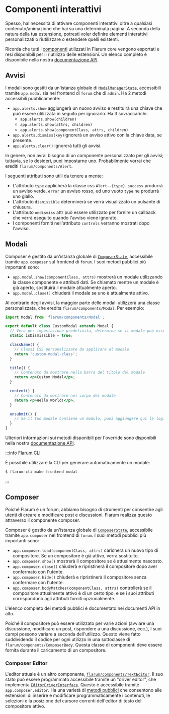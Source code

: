 # Componenti interattivi

Spesso, hai necessità di attivare componenti interattivi oltre a qualsiasi contenuto/animazione che hai su una determinata pagina. A seconda della natura della tua estensione, potresti voler definire elementi interattivi personalizzati o riutilizzare o estendere quelli esistenti.

Ricorda che tutti i [componenti](frontend.md#components) utilizzati in Flarum core vengono esportati e resi disponibili per il riutilizzo delle estensioni. Un elenco completo è disponibile nella nostra [documentazione API](https://api.docs.flarum.org/js/master/identifiers.html).

## Avvisi

I modali sono gestiti da un'istanza globale di [`ModalManagerState`](https://api.docs.flarum.org/js/master/class/src/common/states/modalmanagerstate.js~modalmanagerstate), accessibili tramite `app.modal` sia nel frontend di `forum` che di `admin`. Ha 2 metodi accessibili pubblicamente:

- `app.alerts.show` aggiungerà un nuovo avviso e restituirà una chiave che può essere utilizzata in seguito per ignorarlo. Ha 3 sovraccarichi:
  - `app.alerts.show(children)`
  - `app.alerts.show(attrs, children)`
  - `app.alerts.show(componentClass, attrs, children)`
- `app.alerts.dismiss(key)`ignorerà un avviso attivo con la chiave data, se presente.
- `app.alerts.clear()` ignorerà tutti gli avvisi.

In genere, non avrai bisogno di un componente personalizzato per gli avvisi; tuttavia, se lo desideri, puoi impostarne uno. Probabilmente vorrai che erediti `flarum/components/Alert`.

I seguenti attributi sono utili da tenere a mente:

- L'attributo `type` applicherà la classe css `Alert--{type}`. `success` produrrà un avviso verde, `error` un avviso rosso, ed uno vuoto `type` ne produrrà uno giallo.
- L'attributo `dismissible` determinerà se verrà visualizzato un pulsante di chiusura.
- L'attributo `ondismiss` attr può essere utilizzato per fornire un callback che verrà eseguito quando l'avviso viene ignorato.
- I componenti forniti nell'attributo `controls` verranno mostrati dopo l'avviso.

## Modali

Composer è gestito da un'istanza globale di [`ComposerState`]([https://api.docs.flarum.org/js/master/class/src/common/states/modalmanagerstate.js~modalmanagerstate), accessibile tramite `app.composer` sul frontend di `forum`. I suoi metodi pubblici più importanti sono:

- `app.modal.show(componentClass, attrs)` mostrerà un modale utilizzando la classe componente e attributi dati. Se chiamato mentre un modale è già aperto, sostituirà il modale attualmente aperto.
- `app.modal.close()` chiuderà il modale se uno è attualmente attivo.

Al contrario degli avvisi, la maggior parte delle modali utilizzerà una classe personalizzata, che eredita `flarum/components/Modal`. Per esempio:

```jsx
import Modal from 'flarum/components/Modal';

export default class CustomModal extends Modal {
  // Vero per impostazione predefinita, determina se il modale può essere ignorato facendo clic sullo sfondo o nell'angolo in alto a destra.
  static isDismissible = true;

  className() {
    // Classi CSS personalizzate da applicare al modale
    return 'custom-modal-class';
  }

  title() {
    // Contenuto da mostrare nella barra del titolo del modale
    return <p>Custom Modal</p>;
  }

  content() {
    // Contenuto da mostrare nel corpo del modale
    return <p>Hello World!</p>;
  }

  onsubmit() {
    // Se il tuo modale contiene un modulo, puoi aggiungere qui la logica di elaborazione dello stesso.
  }
}
```

Ulteriori informazioni sui metodi disponibili per l'override sono disponibili nella nostra [documentazione API](https://api.docs.flarum.org/js/master/class/src/common/components/modal.js~modal).

:::info [Flarum CLI](https://github.com/flarum/cli)

È possibile utilizzare la CLI per generare automaticamente un modale:
```bash
$ flarum-cli make frontend modal
```

:::

## Composer

Poiché Flarum è un forum, abbiamo bisogno di strumenti per consentire agli utenti di creare e modificare post e discussioni. Flarum realizza questo attraverso il componente composer.

Composer è gestito da un'istanza globale di [`ComposerState`](https://api.docs.flarum.org/js/master/class/src/common/states/modalmanagerstate.js~modalmanagerstate), accessibile tramite `app.composer` nel frontend di `forum`. I suoi metodi pubblici più importanti sono:

- `app.composer.load(componentClass, attrs)` caricherà un nuovo tipo di compositore. Se un compositore è già attivo, verrà sostituito.
- `app.composer.show()` mostrerà il compositore se è attualmente nascosto.
- `app.composer.close()` chiuderà e ripristinerà il compositore dopo aver confermato con l'utente.
- `app.composer.hide()` chiuderà e ripristinerà il compositore senza confermare con l'utente.
- `app.composer.bodyMatches(componentClass, attrs)` controllerà se il compositore attualmente attivo è di un certo tipo, e se i suoi attributi corrispondono agli attributi forniti opzionalmente.

L'elenco completo dei metodi pubblici è documentato nei documenti API in alto.

Poiché il compositore può essere utilizzato per varie azioni (avviare una discussione, modificare un post, rispondere a una discussione, ecc.), I suoi campi possono variare a seconda dell'utilizzo. Questo viene fatto suddividendo il codice per ogni utilizzo in una sottoclasse di `flarum/components/ComposerBody`. Questa classe di componenti deve essere fornita durante il caricamento di un compositore.

### Composer Editor

L'editor attuale è un altro componente, [`flarum/components/TextEditor`](https://api.docs.flarum.org/js/master/class/src/forum/components/texteditor.js~texteditor). Il suo stato può essere programmato accessibile tramite un "driver editor", che implementa [`EditorDriverInterface`](https://github.com/flarum/core/blob/master/js/src/common/utils/EditorDriverInterface.ts). Questo è accessibile tramite `app.composer.editor`. Ha una varietà di [metodi pubblici](https://api.docs.flarum.org/js/master/class/src/common/utils/supertextarea.js~supertextarea) che consentono alle estensioni di inserire e modificare programmaticamente i contenuti, le selezioni e la posizione del cursore correnti dell'editor di testo del compositore attivo.
